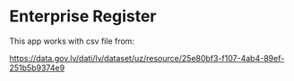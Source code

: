 # Enterprise Register

This app works with csv file from:

https://data.gov.lv/dati/lv/dataset/uz/resource/25e80bf3-f107-4ab4-89ef-251b5b9374e9
